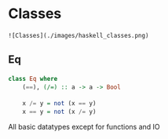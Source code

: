 # Classes

    ![Classes](./images/haskell_classes.png)
    
## Eq

```haskell
class Eq where
    (==), (/=) :: a -> a -> Bool
    
    x /= y = not (x == y)
    x == y = not (x /= y)
```

All basic datatypes except for functions and IO
